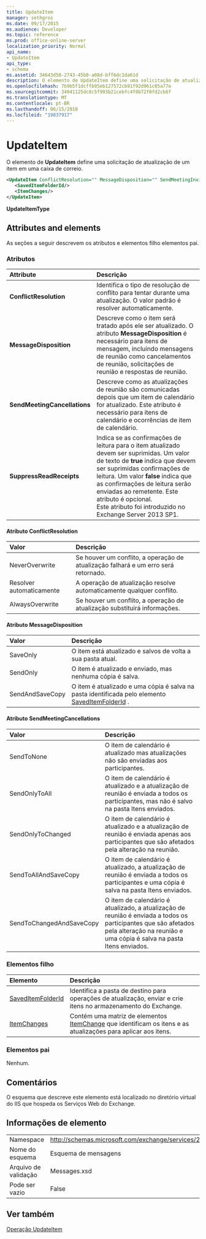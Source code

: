 ```yaml
---
title: UpdateItem
manager: sethgros
ms.date: 09/17/2015
ms.audience: Developer
ms.topic: reference
ms.prod: office-online-server
localization_priority: Normal
api_name:
- UpdateItem
api_type:
- schema
ms.assetid: 34643d58-2743-45b0-a08d-bff6dc1da61d
description: O elemento de UpdateItem define uma solicitação de atualização de um item em uma caixa de correio.
ms.openlocfilehash: 7b9b5f1dcffb95eb127572cb91f92d961c05a77e
ms.sourcegitcommit: 34041125dc8c5f993b21cebfc4f8b72f0fd2cb6f
ms.translationtype: MT
ms.contentlocale: pt-BR
ms.lasthandoff: 06/15/2018
ms.locfileid: "19837917"
---
```

# <a name="updateitem"></a>UpdateItem

O elemento de **UpdateItem** define uma solicitação de atualização de um item em uma caixa de correio. 
  
```XML
<UpdateItem ConflictResolution="" MessageDisposition="" SendMeetingInvitationsOrCancellations="" SuppressReadReceipts="">
   <SavedItemFolderId/>
   <ItemChanges/>
</UpdateItem>
```

 **UpdateItemType**
## <a name="attributes-and-elements"></a>Attributes and elements

As seções a seguir descrevem os atributos e elementos filho elementos pai.
  
### <a name="attributes"></a>Atributos

|**Attribute**|**Descrição**|
|:-----|:-----|
|**ConflictResolution** <br/> |Identifica o tipo de resolução de conflito para tentar durante uma atualização. O valor padrão é resolver automaticamente.  <br/> |
|**MessageDisposition** <br/> |Descreve como o item será tratado após ele ser atualizado. O atributo **MessageDisposition** é necessário para itens de mensagem, incluindo mensagens de reunião como cancelamentos de reunião, solicitações de reunião e respostas de reunião.  <br/> |
|**SendMeetingCancellations** <br/> |Descreve como as atualizações de reunião são comunicadas depois que um item de calendário for atualizado. Este atributo é necessário para itens de calendário e ocorrências de item de calendário.  <br/> |
|**SuppressReadReceipts** <br/> |Indica se as confirmações de leitura para o item atualizado devem ser suprimidas. Um valor de texto de **true** indica que devem ser suprimidas confirmações de leitura. Um valor **false** indica que as confirmações de leitura serão enviadas ao remetente. Este atributo é opcional.  <br/> Este atributo foi introduzido no Exchange Server 2013 SP1.  <br/> |
   
#### <a name="conflictresolution-attribute"></a>Atributo ConflictResolution

|**Valor**|**Descrição**|
|:-----|:-----|
|NeverOverwrite  <br/> |Se houver um conflito, a operação de atualização falhará e um erro será retornado.  <br/> |
|Resolver automaticamente  <br/> |A operação de atualização resolve automaticamente qualquer conflito.  <br/> |
|AlwaysOverwrite  <br/> |Se houver um conflito, a operação de atualização substituirá informações.  <br/> |
   
#### <a name="messagedisposition-attribute"></a>Atributo MessageDisposition

|**Valor**|**Descrição**|
|:-----|:-----|
|SaveOnly  <br/> |O item está atualizado e salvos de volta a sua pasta atual.  <br/> |
|SendOnly  <br/> |O item é atualizado e enviado, mas nenhuma cópia é salva.  <br/> |
|SendAndSaveCopy  <br/> |O item é atualizado e uma cópia é salva na pasta identificada pelo elemento [SavedItemFolderId](saveditemfolderid.md) .  <br/> |
   
#### <a name="sendmeetinginvitationsorcancellations-attribute"></a>Atributo SendMeetingCancellations

|**Valor**|**Descrição**|
|:-----|:-----|
|SendToNone  <br/> |O item de calendário é atualizado mas atualizações não são enviadas aos participantes.  <br/> |
|SendOnlyToAll  <br/> |O item de calendário é atualizado e a atualização de reunião é enviada a todos os participantes, mas não é salvo na pasta Itens enviados.  <br/> |
|SendOnlyToChanged  <br/> |O item de calendário é atualizado e a atualização de reunião é enviada apenas aos participantes que são afetados pela alteração na reunião.  <br/> |
|SendToAllAndSaveCopy  <br/> |O item de calendário é atualizado, a atualização de reunião é enviada a todos os participantes e uma cópia é salva na pasta Itens enviados.  <br/> |
|SendToChangedAndSaveCopy  <br/> |O item de calendário é atualizado, a atualização de reunião é enviada a todos os participantes que são afetados pela alteração na reunião e uma cópia é salva na pasta Itens enviados.  <br/> |
   
### <a name="child-elements"></a>Elementos filho

|**Elemento**|**Descrição**|
|:-----|:-----|
|[SavedItemFolderId](saveditemfolderid.md) <br/> |Identifica a pasta de destino para operações de atualização, enviar e crie itens no armazenamento do Exchange.  <br/> |
|[ItemChanges](itemchanges.md) <br/> |Contém uma matriz de elementos [ItemChange](itemchange.md) que identificam os itens e as atualizações para aplicar aos itens.  <br/> |
   
### <a name="parent-elements"></a>Elementos pai

Nenhum.
  
## <a name="remarks"></a>Comentários

O esquema que descreve este elemento está localizado no diretório virtual do IIS que hospeda os Serviços Web do Exchange.
  
## <a name="element-information"></a>Informações de elemento

|||
|:-----|:-----|
|Namespace  <br/> |http://schemas.microsoft.com/exchange/services/2006/messages  <br/> |
|Nome do esquema  <br/> |Esquema de mensagens  <br/> |
|Arquivo de validação  <br/> |Messages.xsd  <br/> |
|Pode ser vazio  <br/> |False  <br/> |
   
## <a name="see-also"></a>Ver também



[Operação UpdateItem](updateitem-operation.md)

